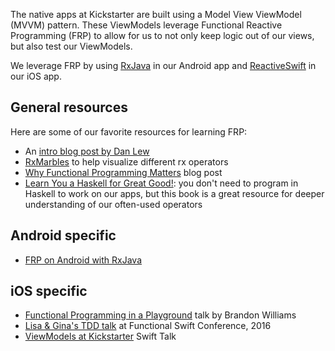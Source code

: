 The native apps at Kickstarter are built using a Model View ViewModel (MVVM) pattern. 
These ViewModels leverage Functional Reactive Programming (FRP) to allow for us to not only keep
logic out of our views, but also test our ViewModels.

We leverage FRP by using [RxJava](https://github.com/ReactiveX/RxJava) in our Android app and 
[ReactiveSwift](https://github.com/ReactiveCocoa/ReactiveSwift) in our iOS app.

## General resources
Here are some of our favorite resources for learning FRP:
* An [intro blog post by Dan Lew](http://blog.danlew.net/2017/07/27/an-introduction-to-functional-reactive-programming/)
* [RxMarbles](http://rxmarbles.com/) to help visualize different rx operators
* [Why Functional Programming Matters](http://weblog.raganwald.com/2007/03/why-why-functional-programming-matters.html) 
blog post
* [Learn You a Haskell for Great Good!](http://learnyouahaskell.com/chapters): you don't need to program in Haskell to
work on our apps, but this book is a great resource for deeper understanding of our often-used operators

## Android specific
* [FRP on Android with RxJava](http://mttkay.github.io/blog/2013/08/25/functional-reactive-programming-on-android-with-rxjava/)

## iOS specific
* [Functional Programming in a Playground](https://youtu.be/estNbh2TF3E) talk by Brandon Williams
* [Lisa & Gina's TDD talk](https://www.youtube.com/watch?v=EpTlqx6NjYo) at Functional Swift Conference, 2016 
* [ViewModels at Kickstarter](https://talk.objc.io/episodes/S01E47-view-models-at-kickstarter) Swift Talk
